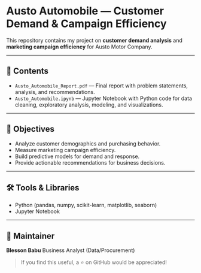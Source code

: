 # Austo Automobile — Customer Demand & Campaign Efficiency

This repository contains my project on **customer demand analysis** and **marketing campaign efficiency** for Austo Motor Company.

---

## 📄 Contents

* `Austo_Automobile_Report.pdf` — Final report with problem statements, analysis, and recommendations.
* `Austo_Automobile.ipynb` — Jupyter Notebook with Python code for data cleaning, exploratory analysis, modeling, and visualizations.

---

## 🎯 Objectives

* Analyze customer demographics and purchasing behavior.
* Measure marketing campaign efficiency.
* Build predictive models for demand and response.
* Provide actionable recommendations for business decisions.

---

## 🛠️ Tools & Libraries

* Python (pandas, numpy, scikit-learn, matplotlib, seaborn)
* Jupyter Notebook

---

## 👤 Maintainer

**Blesson Babu**
Business Analyst (Data/Procurement)

> If you find this useful, a ⭐ on GitHub would be appreciated!
